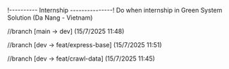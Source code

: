 !---------- Internship ---------------!
Do when internship in Green System Solution (Da Nang - Vietnam)

//branch [main -> dev] (15/7/2025 11:48)

//branch [dev -> feat/express-base] (15/7/2025 11:51)

//branch [dev -> feat/crawl-data] (15/7/2025 11:45)